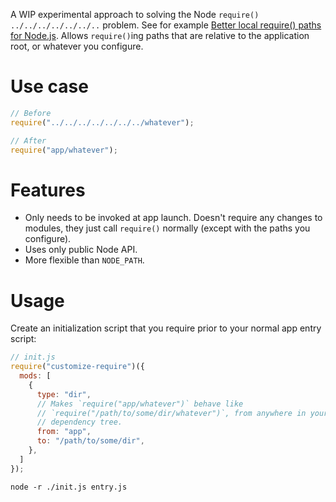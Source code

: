 A WIP experimental approach to solving the Node `require()` `../../../../../../..` problem. See for example [Better local require() paths for Node.js](https://gist.github.com/branneman/8048520). Allows `require()`ing paths that are relative to the application root, or whatever you configure.

# Use case

```js
// Before
require("../../../../../../../whatever");

// After
require("app/whatever");
```

# Features
* Only needs to be invoked at app launch. Doesn't require any changes to modules, they just call `require()` normally (except with the paths you configure).
* Uses only public Node API.
* More flexible than `NODE_PATH`.

# Usage

Create an initialization script that you require prior to your normal app entry script:

```js
// init.js
require("customize-require")({
  mods: [
    {
      type: "dir",
      // Makes `require("app/whatever")` behave like
      // `require("/path/to/some/dir/whatever")`, from anywhere in your
      // dependency tree.
      from: "app",
      to: "/path/to/some/dir",
    },
  ]
});
```

`node -r ./init.js entry.js`
